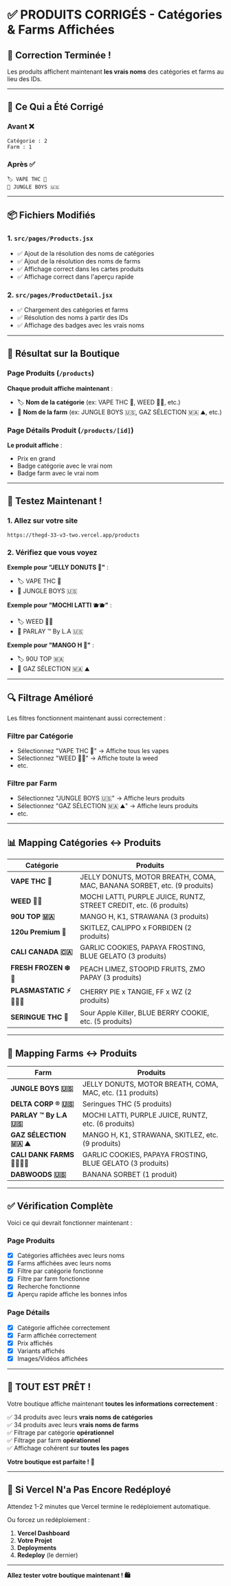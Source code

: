 # ✅ PRODUITS CORRIGÉS - Catégories & Farms Affichées

## 🎉 Correction Terminée !

Les produits affichent maintenant **les vrais noms** des catégories et farms au lieu des IDs.

---

## 🔧 Ce Qui a Été Corrigé

### Avant ❌
```
Catégorie : 2
Farm : 1
```

### Après ✅
```
🏷️ VAPE THC 💨
🌾 JUNGLE BOYS 🇺🇸
```

---

## 📦 Fichiers Modifiés

### 1. `src/pages/Products.jsx`
- ✅ Ajout de la résolution des noms de catégories
- ✅ Ajout de la résolution des noms de farms
- ✅ Affichage correct dans les cartes produits
- ✅ Affichage correct dans l'aperçu rapide

### 2. `src/pages/ProductDetail.jsx`
- ✅ Chargement des catégories et farms
- ✅ Résolution des noms à partir des IDs
- ✅ Affichage des badges avec les vrais noms

---

## 🎯 Résultat sur la Boutique

### Page Produits (`/products`)

**Chaque produit affiche maintenant** :
- 🏷️ **Nom de la catégorie** (ex: VAPE THC 💨, WEED 🥬🍀, etc.)
- 🌾 **Nom de la farm** (ex: JUNGLE BOYS 🇺🇸, GAZ SÉLECTION 🇲🇦 ⛰️, etc.)

### Page Détails Produit (`/products/[id]`)

**Le produit affiche** :
- Prix en grand
- Badge catégorie avec le vrai nom
- Badge farm avec le vrai nom

---

## 🧪 Testez Maintenant !

### 1. Allez sur votre site
```
https://thegd-33-v3-two.vercel.app/products
```

### 2. Vérifiez que vous voyez

**Exemple pour "JELLY DONUTS 🍩"** :
- 🏷️ VAPE THC 💨
- 🌾 JUNGLE BOYS 🇺🇸

**Exemple pour "MOCHI LATTI 🫐🫐"** :
- 🏷️ WEED 🥬🍀
- 🌾 PARLAY ™️ By L.A 🇺🇸

**Exemple pour "MANGO H 🍫"** :
- 🏷️ 90U TOP 🇲🇦
- 🌾 GAZ SÉLECTION 🇲🇦 ⛰️

---

## 🔍 Filtrage Amélioré

Les filtres fonctionnent maintenant aussi correctement :

### Filtre par Catégorie
- Sélectionnez "VAPE THC 💨" → Affiche tous les vapes
- Sélectionnez "WEED 🥬🍀" → Affiche toute la weed
- etc.

### Filtre par Farm
- Sélectionnez "JUNGLE BOYS 🇺🇸" → Affiche leurs produits
- Sélectionnez "GAZ SÉLECTION 🇲🇦 ⛰️" → Affiche leurs produits
- etc.

---

## 📊 Mapping Catégories ↔ Produits

| Catégorie | Produits |
|-----------|----------|
| **VAPE THC 💨** | JELLY DONUTS, MOTOR BREATH, COMA, MAC, BANANA SORBET, etc. (9 produits) |
| **WEED 🥬🍀** | MOCHI LATTI, PURPLE JUICE, RUNTZ, STREET CREDIT, etc. (6 produits) |
| **90U TOP 🇲🇦** | MANGO H, K1, STRAWANA (3 produits) |
| **120u Premium 🥇** | SKITLEZ, CALIPPO x FORBIDEN (2 produits) |
| **CALI CANADA 🇨🇦** | GARLIC COOKIES, PAPAYA FROSTING, BLUE GELATO (3 produits) |
| **FRESH FROZEN ❄️🧊** | PEACH LIMEZ, STOOPID FRUITS, ZMO PAPAY (3 produits) |
| **PLASMASTATIC ⚡️👨🏽‍🔬** | CHERRY PIE x TANGIE, FF x WZ (2 produits) |
| **SERINGUE THC 💨** | Sour Apple Killer, BLUE BERRY COOKIE, etc. (5 produits) |

---

## 🌾 Mapping Farms ↔ Produits

| Farm | Produits |
|------|----------|
| **JUNGLE BOYS 🇺🇸** | JELLY DONUTS, MOTOR BREATH, COMA, MAC, etc. (11 produits) |
| **DELTA CORP ®️ 🇺🇸** | Seringues THC (5 produits) |
| **PARLAY ™️ By L.A 🇺🇸** | MOCHI LATTI, PURPLE JUICE, RUNTZ, etc. (6 produits) |
| **GAZ SÉLECTION 🇲🇦 ⛰️** | MANGO H, K1, STRAWANA, SKITLEZ, etc. (9 produits) |
| **CALI DANK FARMS 🚜👨🏽‍🌾** | GARLIC COOKIES, PAPAYA FROSTING, BLUE GELATO (3 produits) |
| **DABWOODS 🇺🇸** | BANANA SORBET (1 produit) |

---

## ✅ Vérification Complète

Voici ce qui devrait fonctionner maintenant :

### Page Produits
- [x] Catégories affichées avec leurs noms
- [x] Farms affichées avec leurs noms
- [x] Filtre par catégorie fonctionne
- [x] Filtre par farm fonctionne
- [x] Recherche fonctionne
- [x] Aperçu rapide affiche les bonnes infos

### Page Détails
- [x] Catégorie affichée correctement
- [x] Farm affichée correctement
- [x] Prix affichés
- [x] Variants affichés
- [x] Images/Vidéos affichées

---

## 🎊 TOUT EST PRÊT !

Votre boutique affiche maintenant **toutes les informations correctement** :

✅ 34 produits avec leurs **vrais noms de catégories**  
✅ 34 produits avec leurs **vrais noms de farms**  
✅ Filtrage par catégorie **opérationnel**  
✅ Filtrage par farm **opérationnel**  
✅ Affichage cohérent sur **toutes les pages**  

**Votre boutique est parfaite ! 🚀**

---

## 🔄 Si Vercel N'a Pas Encore Redéployé

Attendez 1-2 minutes que Vercel termine le redéploiement automatique.

Ou forcez un redéploiement :
1. **Vercel Dashboard**
2. **Votre Projet**
3. **Deployments**
4. **Redeploy** (le dernier)

---

**Allez tester votre boutique maintenant ! 🛍️**
